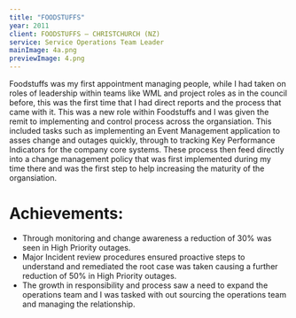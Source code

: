 ```yaml
---
title: "FOODSTUFFS"
year: 2011
client: FOODSTUFFS – CHRISTCHURCH (NZ)
service: Service Operations Team Leader
mainImage: 4a.png
previewImage: 4.png
---
```


Foodstuffs was my first appointment managing people, while I had taken on roles of leadership within teams like WML and project roles as in the council before, this was the first time that I had direct reports and the process that came with it. This was a new role within Foodstuffs and I was given the remit to implementing and control process across the organsiation. This included tasks such as implementing an Event Management application to asses change and outages quickly, through to tracking Key Performance Indicators for the company core systems. These process then feed directly into a change management policy that was first implemented during my time there and was the first step to help increasing the maturity of the organsiation.

# Achievements:
- Through monitoring and change awareness a reduction of 30% was seen in High Priority outages.
- Major Incident review procedures ensured proactive steps to understand and remediated the root case was taken causing a further reduction of 50% in High Priority outages.
- The growth in responsibility and process saw a need to expand the operations team and I was tasked with out sourcing the operations team and managing the relationship.